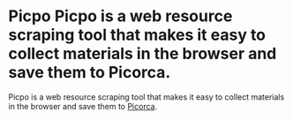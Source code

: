 # Picpo <a name="intro"></a>Picpo is a web resource scraping tool that makes it easy to collect materials in the browser and save them to Picorca.

Picpo is a web resource scraping tool that makes it easy to collect materials in the browser and save them to [Picorca](https://picorca.com).

